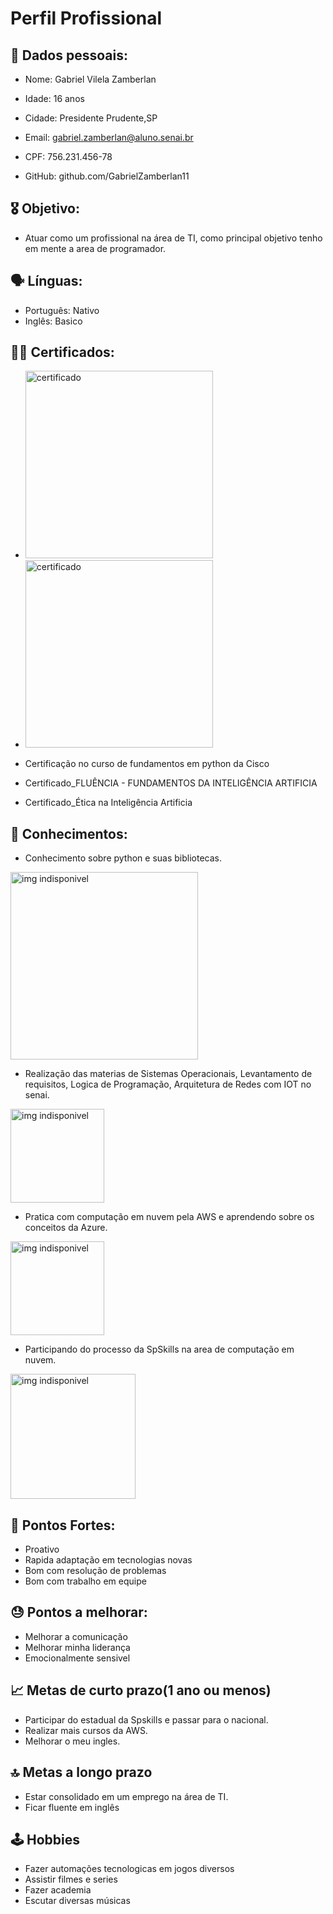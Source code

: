 # Perfil Profissional

## 🪪 Dados pessoais:
* Nome: Gabriel Vilela Zamberlan

* Idade: 16 anos 

* Cidade: Presidente Prudente,SP

* Email: gabriel.zamberlan@aluno.senai.br

* CPF: 756.231.456-78

* GitHub: github.com/GabrielZamberlan11

## 🎖 Objetivo:
* Atuar como um profissional na área de TI, como principal objetivo tenho em mente a area de programador.

## 🗣 Línguas:
* Português: Nativo
* Inglês: Basico



## 🧑‍🎓 Certificados:
* <img src="https://images.credly.com/size/110x110/images/fcafd0c9-42da-4703-a191-0c397203dc1b/blob" alt="certificado" width="300"/>   

* <img src="https://images.credly.com/images/73e4a58b-a8ef-41a3-a7db-9183dd269882/image.png" alt="certificado" width="300"/> 

* Certificação no curso de fundamentos em python da Cisco

* Certificado_FLUÊNCIA - FUNDAMENTOS DA INTELIGÊNCIA ARTIFICIA

* Certificado_Ética na Inteligência Artificia

## 🧠 Conhecimentos:
* Conhecimento sobre python e suas bibliotecas.

<img src="https://www.h2kinfosys.com/blog/wp-content/uploads/2024/10/Python-01_2_1.png" alt="img indisponivel" width="300"/>


* Realização das materias de Sistemas Operacionais, Levantamento de requisitos, Logica de Programação, Arquitetura de Redes com IOT no senai.

<img src="https://cursophd.com.br/wp-content/uploads/2020/09/SENAI-LOGO.png" alt="img indisponivel" width="150"/>

* Pratica com computação em nuvem pela AWS e aprendendo sobre os conceitos da Azure.

<img src="https://www.northware.mx/wp-content/uploads/2022/09/northware-microsoft-azure-logo.png" alt="img indisponivel" width="150"/>

* Participando do processo da SpSkills na area de computação em nuvem.

<img src="https://encrypted-tbn0.gstatic.com/images?q=tbn:ANd9GcST8X5mHA0SZYSQXwjyPP-T5GlWcFzRDyMFFQ&s" alt="img indisponivel" width="200"/>


## 💪 Pontos Fortes:
* Proativo
* Rapida adaptação em tecnologias novas
* Bom com resolução de problemas
* Bom com trabalho em equipe


## 😓 Pontos a melhorar:
* Melhorar a comunicação
* Melhorar minha liderança
* Emocionalmente sensivel


## 📈 Metas de curto prazo(1 ano ou menos)
* Participar do estadual da Spskills e passar para o nacional.
* Realizar mais cursos da AWS.
* Melhorar o meu ingles.

## 🔝 Metas a longo prazo
* Estar consolidado em um emprego na área de TI.
* Ficar fluente em inglês

## 🕹 Hobbies
* Fazer automações tecnologicas em jogos diversos 
* Assistir filmes e series
* Fazer academia
* Escutar diversas músicas 

